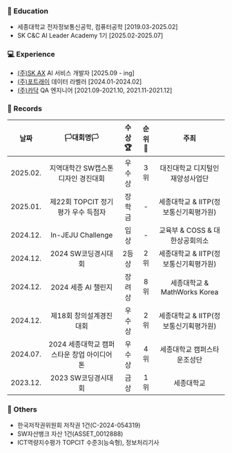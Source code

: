 ### 🏫 Education
- 세종대학교 전자정보통신공학, 컴퓨터공학 [2019.03-2025.02]
- SK C&C AI Leader Academy 1기 [2025.02-2025.07]

### 💻 Experience
- [(주)SK AX](https://www.skax.co.kr) AI 서비스 개발자 [2025.09 - ing]
- [(주)포트래이](https://portrai.io/ko) 데이터 라벨러 [2024.01-2024.02]
- [(주)카닥](https://www.cardoc.co.kr) QA 엔지니어 [2021.09-2021.10, 2021.11-2021.12]

### 💽 Records
|**날짜**|**🏳대회명🏳**|**수상🏆**|**순위🥇**|**주최**|
|:--:|:--:|:--:|:--:|:--:|
|2025.02.|지역대학간 SW캡스톤디자인 경진대회|우수상|3위|대진대학교 디지털인재양성사업단|
|2025.01.|제22회 TOPCIT 정기평가 우수 득점자|장학금|-|세종대학교 & IITP(정보통신기획평가원)|
|2024.12.|In-JEJU Challenge|입상|-|교육부 & COSS & 대한상공회의소|
|2024.12.|2024 SW코딩경시대회|2등상|2위|세종대학교 & IITP(정보통신기획평가원)|
|2024.12.|2024 세종 AI 챌린지|장려상|8위|세종대학교 & MathWorks Korea|
|2024.12.|제18회 창의설계경진대회|우수상|2위|세종대학교 & IITP(정보통신기획평가원)|
|2024.07.|2024 세종대학교 캠퍼스타운 창업 아이디어톤|우수상|4위|세종대학교 캠퍼스타운조성단|
|2023.12.|2023 SW코딩경시대회|금상|1위|세종대학교|
  
### 💾 Others
- 한국저작권위원회 저작권 1건(C-2024-054319)
- SW자산뱅크 자산 1건(ASSET_0012888)
- ICT역량지수평가 TOPCIT 수준3(능숙형), 정보처리기사
